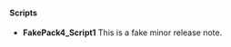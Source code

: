 #### Scripts
- __FakePack4_Script1__
  This is a fake minor release note.
  
<!--
#### Integrations
- ignored
-->
